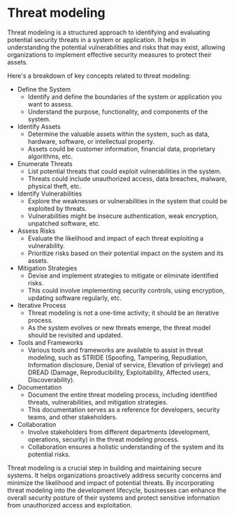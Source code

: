 # Threat modeling
Threat modeling is a structured approach to identifying and evaluating potential security threats in a system or application. It helps in understanding the potential vulnerabilities and risks that may exist, allowing organizations to implement effective security measures to protect their assets.

Here's a breakdown of key concepts related to threat modeling:

- Define the System
  - Identify and define the boundaries of the system or application you want to assess.
  - Understand the purpose, functionality, and components of the system.
- Identify Assets
  - Determine the valuable assets within the system, such as data, hardware, software, or intellectual property.
  - Assets could be customer information, financial data, proprietary algorithms, etc.
- Enumerate Threats
  - List potential threats that could exploit vulnerabilities in the system.
  - Threats could include unauthorized access, data breaches, malware, physical theft, etc.
- Identify Vulnerabilities
  - Explore the weaknesses or vulnerabilities in the system that could be exploited by threats.
  - Vulnerabilities might be insecure authentication, weak encryption, unpatched software, etc.
- Assess Risks
  - Evaluate the likelihood and impact of each threat exploiting a vulnerability.
  - Prioritize risks based on their potential impact on the system and its assets.
- Mitigation Strategies
  - Devise and implement strategies to mitigate or eliminate identified risks.
  - This could involve implementing security controls, using encryption, updating software regularly, etc.
- Iterative Process
  - Threat modeling is not a one-time activity; it should be an iterative process.
  - As the system evolves or new threats emerge, the threat model should be revisited and updated.
- Tools and Frameworks
  - Various tools and frameworks are available to assist in threat modeling, such as STRIDE (Spoofing, Tampering, Repudiation, Information disclosure, Denial of service, Elevation of privilege) and DREAD (Damage, Reproducibility, Exploitability, Affected users, Discoverability).
- Documentation
  - Document the entire threat modeling process, including identified threats, vulnerabilities, and mitigation strategies.
  - This documentation serves as a reference for developers, security teams, and other stakeholders.
- Collaboration
  - Involve stakeholders from different departments (development, operations, security) in the threat modeling process.
  - Collaboration ensures a holistic understanding of the system and its potential risks.

Threat modeling is a crucial step in building and maintaining secure systems. It helps organizations proactively address security concerns and minimize the likelihood and impact of potential threats. By incorporating threat modeling into the development lifecycle, businesses can enhance the overall security posture of their systems and protect sensitive information from unauthorized access and exploitation.
